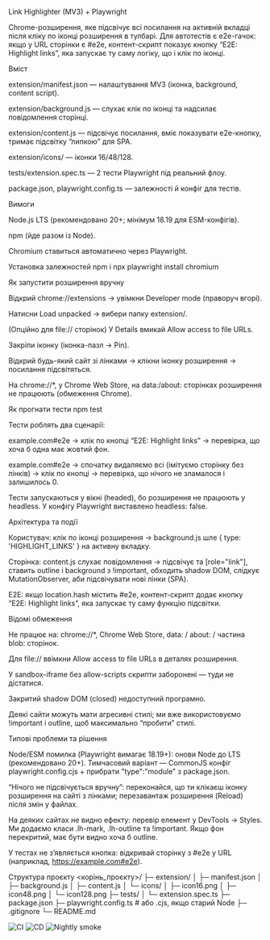 Link Highlighter (MV3) + Playwright

Chrome-розширення, яке підсвічує всі посилання на активній вкладці після кліку по іконці розширення в тулбарі.
Для автотестів є e2e-гачок: якщо у URL сторінки є #e2e, контент-скрипт показує кнопку “E2E: Highlight links”, яка запускає ту саму логіку, що і клік по іконці.

Вміст

extension/manifest.json — налаштування MV3 (іконка, background, content script).

extension/background.js — слухає клік по іконці та надсилає повідомлення сторінці.

extension/content.js — підсвічує посилання, вміє показувати e2e-кнопку, тримає підсвітку “липкою” для SPA.

extension/icons/ — іконки 16/48/128.

tests/extension.spec.ts — 2 тести Playwright під реальний флоу.

package.json, playwright.config.ts — залежності й конфіг для тестів.

Вимоги

Node.js LTS (рекомендовано 20+; мінімум 18.19 для ESM-конфігів).

npm (йде разом із Node).

Chromium ставиться автоматично через Playwright.

Установка залежностей
npm i
npx playwright install chromium

Як запустити розширення вручну

Відкрий chrome://extensions → увімкни Developer mode (праворуч вгорі).

Натисни Load unpacked → вибери папку extension/.

(Опційно для file:// сторінок) У Details вмикай Allow access to file URLs.

Закріпи іконку (іконка-пазл → Pin).

Відкрий будь-який сайт зі лінками → клікни іконку розширення → посилання підсвітяться.

На chrome://*, у Chrome Web Store, на data:/about: сторінках розширення не працюють (обмеження Chrome).

Як прогнати тести
npm test


Тести роблять два сценарії:

example.com#e2e → клік по кнопці “E2E: Highlight links” → перевірка, що хоча б одна <a> має жовтий фон.

example.com#e2e → спочатку видаляємо всі <a> (імітуємо сторінку без лінків) → клік по кнопці → перевірка, що нічого не зламалося і <a> залишилось 0.

Тести запускаються у вікні (headed), бо розширення не працюють у headless. У конфігу Playwright виставлено headless: false.

Архітектура та події

Користувач: клік по іконці розширення → background.js шле { type: 'HIGHLIGHT_LINKS' } на активну вкладку.

Сторінка: content.js слухає повідомлення → підсвічує <a> та [role="link"], ставить outline і background з !important, обходить shadow DOM, слідкує MutationObserver, аби підсвічувати нові лінки (SPA).

E2E: якщо location.hash містить #e2e, контент-скрипт додає кнопку “E2E: Highlight links”, яка запускає ту саму функцію підсвітки.

Відомі обмеження

Не працює на: chrome://*, Chrome Web Store, data: / about: / частина blob: сторінок.

Для file:// ввімкни Allow access to file URLs в деталях розширення.

У sandbox-iframe без allow-scripts скрипти заборонені — туди не дістатися.

Закритий shadow DOM (closed) недоступний програмно.

Деякі сайти можуть мати агресивні стилі; ми вже використовуємо !important і outline, щоб максимально “пробити” стилі.

Типові проблеми та рішення

Node/ESM помилка (Playwright вимагає 18.19+): онови Node до LTS (рекомендовано 20+).
Тимчасовий варіант — CommonJS конфіг playwright.config.cjs + прибрати "type":"module" з package.json.

“Нічого не підсвічується вручну”: переконайся, що ти клікаєш іконку розширення на сайті з лінками; перезавантаж розширення (Reload) після змін у файлах.

На деяких сайтах не видно ефекту: перевір елемент у DevTools → Styles. Ми додаємо класи .lh-mark, .lh-outline та !important. Якщо фон перекритий, має бути видно хоча б outline.

У тестах не з’являється кнопка: відкривай сторінку з #e2e у URL (наприклад, https://example.com#e2e).

Структура проєкту
<корінь_проєкту>/
├─ extension/
│  ├─ manifest.json
│  ├─ background.js
│  ├─ content.js
│  └─ icons/
│     ├─ icon16.png
│     ├─ icon48.png
│     └─ icon128.png
├─ tests/
│  └─ extension.spec.ts
├─ package.json
├─ playwright.config.ts     # або .cjs, якщо старий Node
├─ .gitignore
└─ README.md


![CI](https://github.com/zblashchuk/link-highlighter-extension/actions/workflows/tests.yml/badge.svg)
![CD](https://github.com/zblashchuk/link-highlighter-extension/actions/workflows/release.yml/badge.svg)
![Nightly smoke](https://github.com/<USER>/<REPO>/actions/workflows/smoke.yml/badge.svg)

